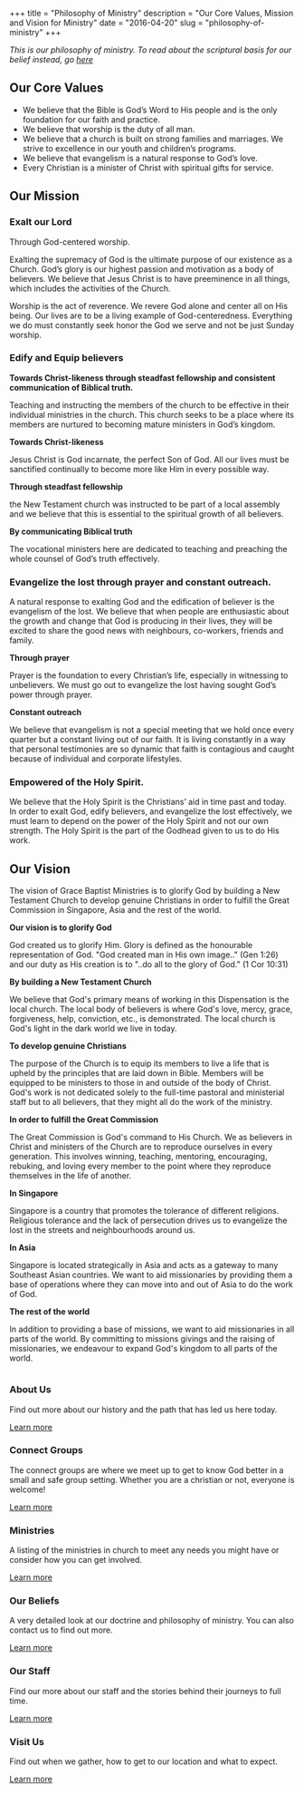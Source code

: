 +++
title = "Philosophy of Ministry"
description = "Our Core Values, Mission and Vision for Ministry"
date = "2016-04-20"
slug = "philosophy-of-ministry"
+++

*This is our philosophy of ministry. To read about the scriptural basis for our belief instead, go [here](/our-beliefs/)*

## Our Core Values

- We believe that the Bible is God’s Word to His people and is the only foundation for our faith and practice.
- We believe that worship is the duty of all man.
- We believe that a church is built on strong families and marriages. We strive to excellence in our youth and children’s programs.
- We believe that evangelism is a natural response to God’s love.
- Every Christian is a minister of Christ with spiritual gifts for service.

## Our Mission

### Exalt our Lord

Through God-centered worship.

Exalting the supremacy of God is the ultimate purpose of our existence as a Church. God’s glory is our highest passion and motivation as a body of believers. We believe that Jesus Christ is to have preeminence in all things, which includes the activities of the Church.


Worship is the act of reverence. We revere God alone and center all on His being. Our lives are to be a living example of God-centeredness. Everything we do must constantly seek honor the God we serve and not be just Sunday worship.

### Edify and Equip believers

**Towards Christ-likeness through steadfast fellowship and consistent communication of Biblical truth.**

Teaching and instructing the members of the church to be effective in their individual ministries in the church. This church seeks to be a place where its members are nurtured to becoming mature ministers in God’s kingdom.

**Towards Christ-likeness**

Jesus Christ is God incarnate, the perfect Son of God. All our lives must be sanctified continually to become more like Him in every possible way.

**Through steadfast fellowship**

the New Testament church was instructed to be part of a local assembly and we believe that this is essential to the spiritual growth of all believers.

**By communicating Biblical truth**

The vocational ministers here are dedicated to teaching and preaching the whole counsel of God’s truth effectively.

### Evangelize the lost through prayer and constant outreach.

A natural response to exalting God and the edification of believer is the evangelism of the lost. We believe that when people are enthusiastic about the growth and change that God is producing in their lives, they will be excited to share the good news with neighbours, co-workers, friends and family.

**Through prayer**

Prayer is the foundation to every Christian’s life, especially in witnessing to unbelievers. We must go out to evangelize the lost having sought God’s power through prayer.

**Constant outreach**

We believe that evangelism is not a special meeting that we hold once every quarter but a constant living out of our faith. It is living constantly in a way that personal testimonies are so dynamic that faith is contagious and caught because of individual and corporate lifestyles.

### Empowered of the Holy Spirit.

We believe that the Holy Spirit is the Christians’ aid in time past and today. In order to exalt God, edify believers, and evangelize the lost effectively, we must learn to depend on the power of the Holy Spirit and not our own strength. The Holy Spirit is the part of the Godhead given to us to do His work.

## Our Vision

The vision of Grace Baptist Ministries is to glorify God by building a New Testament Church to develop genuine Christians in order to fulfill the Great Commission in Singapore, Asia and the rest of the world.

**Our vision is to glorify God**

God created us to glorify Him. Glory is defined as the honourable representation of God. "God created man in His own image.." (Gen 1:26) and our duty as His creation is to "..do all to the glory of God." (1 Cor 10:31)

**By building a New Testament Church**

We believe that God's primary means of working in this Dispensation is the local church. The local body of believers is where God's love, mercy, grace, forgiveness, help, conviction, etc., is demonstrated. The local church is God's light in the dark world we live in today.

**To develop genuine Christians**

The purpose of the Church is to equip its members to live a life that is upheld by the principles that are laid down in Bible. Members will be equipped to be ministers to those in and outside of the body of Christ. God's work is not dedicated solely to the full-time pastoral and ministerial staff but to all believers, that they might all do the work of the ministry.

**In order to fulfill the Great Commission**

The Great Commission is God's command to His Church. We as believers in Christ and ministers of the Church are to reproduce ourselves in every generation. This involves winning, teaching, mentoring, encouraging, rebuking, and loving every member to the point where they reproduce themselves in the life of another.

**In Singapore**

Singapore is a country that promotes the tolerance of different religions. Religious tolerance and the lack of persecution drives us to evangelize the lost in the streets and neighbourhoods around us.

**In Asia**

Singapore is located strategically in Asia and acts as a gateway to many Southeast Asian countries. We want to aid missionaries by providing them a base of operations where they can move into and out of Asia to do the work of God.

**The rest of the world**

In addition to providing a base of missions, we want to aid missionaries in all parts of the world. By committing to missions givings and the raising of missionaries, we endeavour to expand God's kingdom to all parts of the world.

<section class="features">
  <article>
    <a href="/about-us/" class="image"><img src="/images/footer-about-us.jpg" alt=""/></a>
    <h3 class="major">About Us</h3>
    <p>Find out more about our history and the path that has led us here today.</p>
    <a href="/about-us/" class="special">Learn more</a>
  </article>
  <article>
    <a href="/connect-groups/" class="image"><img src="/images/footer-connect-groups.jpg" alt=""/></a>
    <h3 class="major">Connect Groups</h3>
    <p>The connect groups are where we meet up to get to know God better in a small and safe group setting. Whether you are a christian or not, everyone is welcome!</p>
    <a href="/connect-groups/" class="special">Learn more</a>
  </article>
  <article>
    <a href="/ministries/" class="image"><img src="/images/footer-ministries.jpg" alt=""/></a>
    <h3 class="major">Ministries</h3>
    <p>A listing of the ministries in church to meet any needs you might have or consider how you can get involved.</p>
    <a href="/ministries/" class="special">Learn more</a>
  </article>
  <article>
    <a href="/our-beliefs/" class="image"><img src="/images/footer-our-beliefs.jpg" alt=""/></a>
    <h3 class="major">Our Beliefs</h3>
    <p>A very detailed look at our doctrine and philosophy of ministry. You can also contact us to find out more.</p>
    <a href="/our-beliefs/" class="special">Learn more</a>
  </article>
  <article>
    <a href="/our-staff/" class="image"><img src="/images/footer-our-staff.jpg" alt=""/></a>
    <h3 class="major">Our Staff</h3>
    <p>Find our more about our staff and the stories behind their journeys to full time.</p>
    <a href="/our-staff/" class="special">Learn more</a>
  </article>
  <article>
    <a href="/visit-us/" class="image"><img src="/images/footer-visit-us.jpg" alt=""/></a>
    <h3 class="major">Visit Us</h3>
    <p>Find out when we gather, how to get to our location and what to expect.</p>
    <a href="/visit-us/" class="special">Learn more</a>
  </article>
</section>
